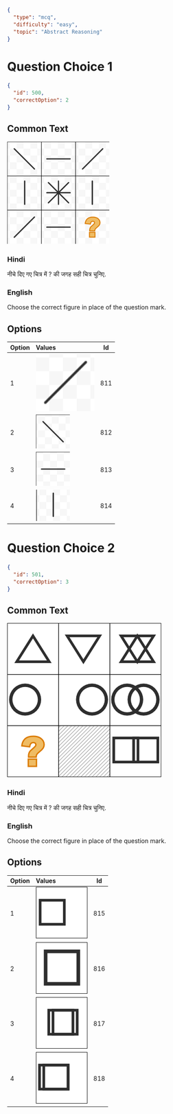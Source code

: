 ```json
{
  "type": "mcq",
  "difficulty": "easy",
  "topic": "Abstract Reasoning"
}
```

# Question Choice 1
```json
{
  "id": 500,
  "correctOption": 2
}
```

## Common Text
![](images/question_10/choice1/choice1.png)

### Hindi
नीचे दिए गए चित्र में ? की जगह सही चित्र चुनिए.

### English
Choose the correct figure in place of the question mark.

## Options
| Option | Values                                      |Id     |
|:-------|:--------------------------------------------|:-----:|
| 1      | ![](images/question_10/choice1/option1.png) |811    |
| 2      | ![](images/question_10/choice1/option2.png) |812    |
| 3      | ![](images/question_10/choice1/option3.png) |813    |
| 4      | ![](images/question_10/choice1/option4.png) |814    |


# Question Choice 2
```json
{
  "id": 501,
  "correctOption": 3
}
```
## Common Text
![](images/question_10/choice2/choice2.png)

### Hindi
नीचे दिए गए चित्र में ? की जगह सही चित्र चुनिए.

### English
Choose the correct figure in place of the question mark.

## Options
| Option | Values                                      | Id     |
|:-------|:--------------------------------------------|:------:|
| 1      | ![](images/question_10/choice2/option1.png) | 815    |
| 2      | ![](images/question_10/choice2/option2.png) | 816    |
| 3      | ![](images/question_10/choice2/option3.png) | 817    |
| 4      | ![](images/question_10/choice2/option4.png) | 818    |
